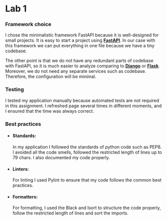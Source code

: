 # Lab 1

### Framework choice

I chose the minimalistic framework FastAPI because it is well-designed for small projects. It is easy to start a project
using [**FastAPI**](https://fastapi.tiangolo.com/). In our case with this framework we can put everything in one file
because we have a tiny codebase.

The other point is that we do not have any redundant parts of codebase with FastAPI, so it is much easier to analyze
comparing to **[Django](https://www.djangoproject.com/)** or **[Flask](https://flask.palletsprojects.com/en/3.0.x/)**.
Moreover, we do not need any separate services such as codebase. Therefore, the
configuration will be minimal.

### Testing

I tested my application manually because automated tests are not required in this assignment.
I refreshed page several times in different moments, and I ensured that the time was always correct.

### Best practices

* #### Standards:
  In my application I followed the standards of python code such as PEP8. I avoided all the code smells, followed the
  restricted length of lines up to 79 chars. I also documented my code properly.
* #### Linters:
  For linting I used Pylint to ensure that my code follows the common best practices.
* #### Formatters:
  For formatting, I used the Black and Isort to structure the code properly, follow the restricted length of lines and
  sort the imports.